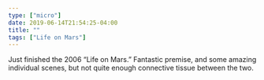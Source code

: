```yaml
---
type: ["micro"]
date: 2019-06-14T21:54:25-04:00
title: ""
tags: ["Life on Mars"]
---
```

Just finished the 2006 “Life on Mars.” Fantastic premise, and some amazing individual scenes, but not quite enough connective tissue between the two.
